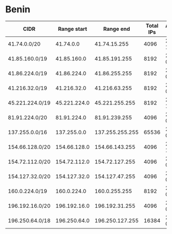 # Benin

CIDR               | Range start     | Range end       | Total IPs  | Assign date | Owner
------------------ | --------------- | --------------- | ---------- | ----------- | -----
41.74.0.0/20       | 41.74.0.0       | 41.74.15.255    | 4096       | 2009-10-26  | 
41.85.160.0/19     | 41.85.160.0     | 41.85.191.255   | 8192       | 2011-01-07  | 
41.86.224.0/19     | 41.86.224.0     | 41.86.255.255   | 8192       | 2010-07-09  | 
41.216.32.0/19     | 41.216.32.0     | 41.216.63.255   | 8192       | 2010-03-11  | 
45.221.224.0/19    | 45.221.224.0    | 45.221.255.255  | 8192       | 2016-10-27  | 
81.91.224.0/20     | 81.91.224.0     | 81.91.239.255   | 4096       | 2010-03-11  | 
137.255.0.0/16     | 137.255.0.0     | 137.255.255.255 | 65536      | 2016-04-22  | 
154.66.128.0/20    | 154.66.128.0    | 154.66.143.255  | 4096       | 2013-10-25  | 
154.72.112.0/20    | 154.72.112.0    | 154.72.127.255  | 4096       | 2016-06-02  | 
154.127.32.0/20    | 154.127.32.0    | 154.127.47.255  | 4096       | 2014-06-06  | 
160.0.224.0/19     | 160.0.224.0     | 160.0.255.255   | 8192       | 2017-03-10  | 
196.192.16.0/20    | 196.192.16.0    | 196.192.31.255  | 4096       | 2014-03-20  | 
196.250.64.0/18    | 196.250.64.0    | 196.250.127.255 | 16384      | 2017-03-17  | 
